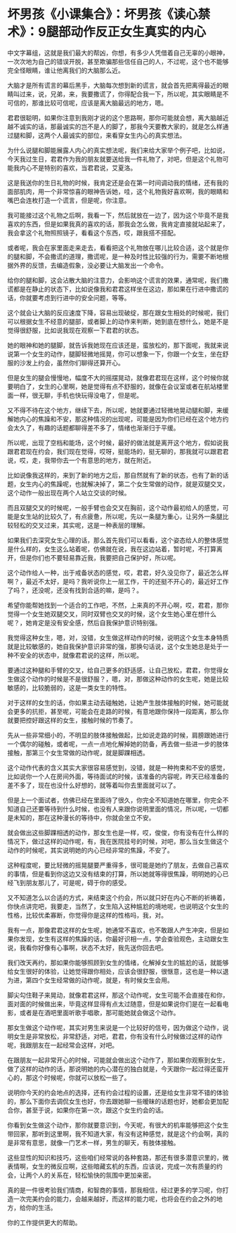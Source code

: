 # 坏男孩《小课集合》：坏男孩《读心禁术》：9腿部动作反正女生真实的内心

中文字幕组，这就是我们最大的帮凶，你想，有多少人凭借着自己无辜的小眼神，一次次地为自己的错误开脱，甚至欺骗那些信任自己的人，不过呢，这个也不能够完全怪眼睛，谁让他离我们的大脑那么近。

大脑才是所有谎言的幕后黑手，大脑每次想到新的谎言，就会首先把离得最近的眼睛叫过来，说，兄弟，来，我要撒谎了，你得配合我一下，所以呢，其实眼睛是不可信的，那谁比较可信呢，应该是离大脑最远的地方，嗯。

君君很聪明，如果你注意到我刚才说的这个思路啊，那你可能就会想，离大脑越近越不诚实的话，那最诚实的岂不是人的脚了，那我今天要教大家的，就是怎么样通过腿和脚，这两个人最诚实的部位，来看穿女生内心的真实想法。

为什么说腿和脚能展露人内心的真实想法呢，我们来给大家举个例子吧，比如说，今天我过生日，君君作为我的朋友就要送给我一件礼物了，对吧，但是这个礼物可能我内心不是特别的喜欢，当君君说，艾夏洛。

这是我送你的生日礼物的时候，我肯定还是会在第一时间调动我的情绪，还有我的面部肌肉，用一个非常惊喜的眼神告诉她，哇，这个礼物我好喜欢啊，我的眼睛和嘴巴会连枚打造一个谎言，但是呢，你注意。

我可能接过这个礼物之后啊，我看一下，然后就放在一边了，因为这个毕竟不是我喜欢的东西，但是如果我真的喜欢的话，那我会怎么做，我肯定直接就站起来了，我会拿这个礼物照照镜子，看看这个东西，哎，跟我搭不搭配。

或者呢，我会在家里面走来走去，看看把这个礼物放在哪儿比较合适，这个就是你的腿和脚，不会撒谎的道理，撒谎呢，是一种及时性比较强的行为，需要不断地根据外界的反馈，去编造假象，没必要让大脑发出一个命令。

给你的腿和脚，这会沾散大脑的注意力，会影响这个谎言的效果，通常呢，我们撒谎都是在静止的状态下，比如说像我和君君这样坐在这边，那如果在行进中撒谎的话，你就要考虑到行进中的安全问题，等等。

这个就会让大脑的反应速度下降，容易出现破绽，那在跟女生相处的时候呢，我们可以根据女生不经意的腿部，或者脚上的动作来判断，她到底在想什么，她是不是觉得很舒服，比如说我现在观察一下君君的状态。

她的眼神和她的腿脚，就告诉我她现在应该还是，蛮放松的，那下面呢，我就来说说第一个女生的动作，腿脚轻微地摇晃，你可以想象一下，你跟一个女生，坐在舒服的沙发上约会，虽然你们聊得还算开心。

但是女生的腿会慢慢地，幅度不大的摇摆晃动，就像君君现在这样，这个时候你就要明白了，女生的心里啊，她是觉得有点不舒服的，就像在会议室或者在航站楼里面一样，很无聊，手机也快玩得没电了，但是呢。

又不得不待在这个地方，继续下去，所以呢，她就要通过轻微地晃动腿和脚，来缓解她内心的焦躁和不安，那这种情况的出现呢，可能是因为你们已经在这个地方约会太久了，有趣的话题都聊得差不多了，情绪也渐渐归于平缓。

所以呢，出现了空档和能场，这个时候，最好的做法就是离开这个地方，假如说我跟君君现在约会，我们现在觉得，哎呀，挺能场的，挺无聊的，那我就可以跟君君说，哎，走，我带你去一个有意思的地方，就在附近。

比如说像我这样的，来到了新的地方之后，那自然就有了新的状态，也有了新的话题，女生内心的焦躁呢，也就解决掉了，第二个女生常做的动作，就是双腿交叉，这个动作一般出现在两个人站立交谈的时候。

而且双腿交叉的时候呢，一般手臂也会交叉在胸前，这个动作最初给人的感觉，可能是女生站的比较久了，有点疲惫，所以呢，先以一条腿为重心，让另外一条腿比较轻松的交叉过来，其实呢，这是一种表层的理解。

如果我们去深究女生心理的话，那么首先我们可以看看，这个姿态给人的整体感觉是什么样的，女生这么站着呢，仿佛就在说，我在这边站着，暂时呢，不打算离开，但是你们也不要轻易靠近我，我要把自己保护好，所以呢。

这个动作给人一种，出于戒备状态的感觉，哎，君君，好久没见你了，最近怎么样啊？，最近不太好，是吗？我听说你上一层工作，干的还挺不开心的，最近好工作了吗？，还没呢，还没有找到合适的嘛，是吗？。

希望你能帮她找到一个适合的工作吧，不然，上来真的不开心啊，哎，君君，那你觉得一个女生她双腿交叉，同时双臂也交叉的时候，这个女生她心里在想什么呢？，她肯定是没有安全感，然后自我保护意识特别强。

我觉得这种女生，嗯，对，没错，女生做这样动作的时候，说明这个女生本身特质就是比较敏感的，她自我保护意识非常的强，那换句话说，这个女生她总是处于一种不安全的状态中，就像君君说的这样，所以呢。

要通过这种腿和手臂的交叉，给自己更多的舒适感，让自己放松，君君，你觉得女生做这个动作的时候是不是很舒服？，嗯，对，那做这种动作的女生呢，她是比较敏感的，比较脆弱的，这是一类女生的特性。

对于这样的女生的话，你如果主动去碰触她，让她产生肢体接触的时候，她可能就会更多的抗拒，甚至呢，可能会在走路的时候，有意地跟你保持一段距离，那么你就要把控好跟这样的女生，接触时候的节奏了。

先从一些非常细小的，不明显的肢体接触做起，比如说走路的时候，肩膀跟她进行一个偶尔的碰触，或者呢，一点一点地化解掉她的防备，再去做一些进一步的肢体接触，那第三个女生常做的动作呢，就是脚踝相透。

这个动作代表的含义其实大家很容易感觉到，没错，就是一种拘束和不安的感觉，比如说你一个人在房间外面，等待面试的时候，该准备的内容呢，昨天已经准备的差不多了，现在也没什么好想的，就等着叫你去里面就可以了。

但是上一个面试者，仿佛已经在里面待了很久，你完全不知道她在哪里，你完全不知道自己还要等待到什么时候，也没有人来跟你说明里面的情况，所以呢，一切都是未知的，那在这种漫长的等待中，你就会坐立不安。

就会做出这些脚踝相透的动作，那女生也是一样，哎，俊俊，你有没有在什么样的情况下，做过这样的动作呢，有，我在医院挂号的时候，对吧，那么当女生做这个动作的时候呢，其实说明她的内心已经非常的焦躁，不安了。

这种程度呢，要比轻微的摇晃腿要严重得多，很可能是她约了朋友，去做自己喜欢的事情，但是看到你这边又没有结束的打算，所以她就等得很焦躁，明明她的心已经飞到朋友那儿了，可是呢，碍于你的感受。

又不知道怎么以合适的方式，来结束这个约会，所以就只好在内心不断的祈祷着，你快点讲完吧，我要走，当然了，女生陷入这种尴尬的境地呢，也说明这个女生的性格，比较优柔寡断，你觉得你是这样的性格吗，我，对。

我有一点，那像君君这样的女生呢，她通常不喜欢，也不敢跟人产生冲突，但是如果你发现，女生有这样的焦躁的话，你最好识相一点，学会查验观色，主动跟女生说，我看你好像有心事啊，状态不太好，我先送你回去吧。

我们改天再约，那如果你能够照顾到女生的情绪，化解掉女生的尴尬的话，就能够给女生很好的体验，让她觉得跟你相处，应该会很舒服，很惬意，这也是一种以退为进，第四个女生经常做的动作呢，就是，有时候女生会用。

脚尖勾住鞋子来晃动，就像君君这样，那这个动作呢，女生可能不会直接在和你，面对面的时候做出来，毕竟这样显得有点太过随意，但是如果说你们是在一起看电影，或者是在酒吧里面听歌手唱歌，那可能她就会做这个动作。

那女生做这个动作呢，其实对男生来说是一个比较好的信号，因为做这个动作，说明女生是非常放松，非常舒适，对吧，君君，你有没有什么时候做过这样的动作呢，我跟朋友在一起经常会这样，对吧。

在跟朋友一起非常开心的时候，可能就会做出这个动作了，那如果你观察到女生，做了这样的动作的话，那说明她的内心潜在的独白就是，今天跟你一起过得还蛮开心的，那这个时候呢，你就可以放松一些了。

说明你今天的约会地点的选择，还有约会过程的设置，还是给女生非常不错的体验的，那么下面你去调侃女生也好，你去跟她聊一些暧昧的话题也好，她都会更加配合你，甚至于说，如果你在第一次，跟这个女生约会的话。

你看到女生做这个动作，那你就要意识到，今天呢，有很大的机率能够把这个女生带回家，那听到这里啊，我不知道大家，有没有这种感觉，就是这个约会啊，真的是非常有意思，就像一门艺术一样，男生的聊天，有肢体接触。

这些显性的知识和技巧，这些咱们经常说的各种套路，那还有很多潜意识里的，微表情啊，女生的微反应啊，这些暗藏玄机的东西，应该说，完成一次有质量的约会，让两个人的关系在，轻松愉快的氛围中更加亲密。

真的是一件很考验我们情商，和智商的事情，那我相信，经过更多的学习呢，你打造一次完美约会的能力，会越来越好，而这样的能力呢，也将会在约会之外的地方，给你的生活。

你的工作提供更大的帮助。